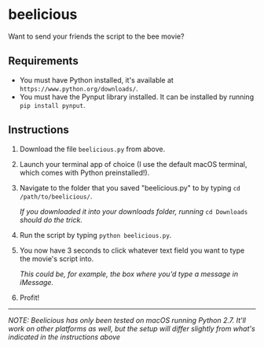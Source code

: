 # beelicious
Want to send your friends the script to the bee movie?

## Requirements
* You must have Python installed, it's available at `https://www.python.org/downloads/`.
* You must have the Pynput library installed. It can be installed by running `pip install pynput`.

## Instructions
1. Download the file `beelicious.py` from above.
1. Launch your terminal app of choice (I use the default macOS terminal, which comes with Python preinstalled!).
2. Navigate to the folder that you saved "beelicious.py" to by typing `cd /path/to/beelicious/`.

	_If you downloaded it into your downloads folder, running_ `cd Downloads` _should do the trick._
3. Run the script by typing `python beelicious.py`.
4. You now have 3 seconds to click whatever text field you want to type the movie's script into.

	_This could be, for example, the box where you'd type a message in iMessage._
5. Profit!

---
_NOTE: Beelicious has only been tested on macOS running Python 2.7. It'll work on other platforms as well, but the setup will differ slightly from what's indicated in the instructions above_
